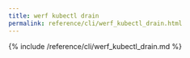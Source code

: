 ```yaml
---
title: werf kubectl drain
permalink: reference/cli/werf_kubectl_drain.html
---
```


{% include /reference/cli/werf_kubectl_drain.md %}
